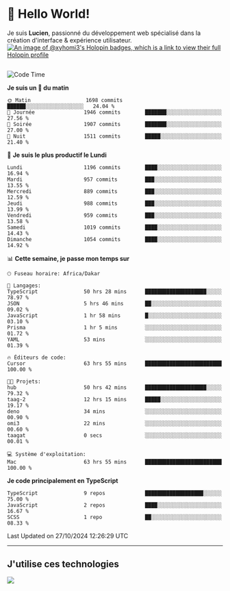 # 👋 Hello World!

Je suis **Lucien**, passionné du développement web spécialisé dans la création d'interface & expérience utilisateur.
[![An image of @xyhomi3's Holopin badges, which is a link to view their full Holopin profile](https://holopin.me/xyhomi3)](https://holopin.io/@xyhomi3)

##

<!--START_SECTION:waka-->
![Code Time](http://img.shields.io/badge/Code%20Time-2%2C422%20hrs%2031%20mins-blue)

**Je suis un 🐤 du matin** 

```text
🌞 Matin                  1698 commits        ██████░░░░░░░░░░░░░░░░░░░   24.04 % 
🌆 Journée                1946 commits        ███████░░░░░░░░░░░░░░░░░░   27.56 % 
🌃 Soirée                 1907 commits        ███████░░░░░░░░░░░░░░░░░░   27.00 % 
🌙 Nuit                   1511 commits        █████░░░░░░░░░░░░░░░░░░░░   21.40 % 
```
📅 **Je suis le plus productif le Lundi** 

```text
Lundi                    1196 commits        ████░░░░░░░░░░░░░░░░░░░░░   16.94 % 
Mardi                    957 commits         ███░░░░░░░░░░░░░░░░░░░░░░   13.55 % 
Mercredi                 889 commits         ███░░░░░░░░░░░░░░░░░░░░░░   12.59 % 
Jeudi                    988 commits         ███░░░░░░░░░░░░░░░░░░░░░░   13.99 % 
Vendredi                 959 commits         ███░░░░░░░░░░░░░░░░░░░░░░   13.58 % 
Samedi                   1019 commits        ████░░░░░░░░░░░░░░░░░░░░░   14.43 % 
Dimanche                 1054 commits        ████░░░░░░░░░░░░░░░░░░░░░   14.92 % 
```


📊 **Cette semaine, je passe mon temps sur** 

```text
🕑︎ Fuseau horaire: Africa/Dakar

💬 Langages: 
TypeScript               50 hrs 28 mins      ████████████████████░░░░░   78.97 % 
JSON                     5 hrs 46 mins       ██░░░░░░░░░░░░░░░░░░░░░░░   09.02 % 
JavaScript               1 hr 58 mins        █░░░░░░░░░░░░░░░░░░░░░░░░   03.10 % 
Prisma                   1 hr 5 mins         ░░░░░░░░░░░░░░░░░░░░░░░░░   01.72 % 
YAML                     53 mins             ░░░░░░░░░░░░░░░░░░░░░░░░░   01.39 % 

🔥 Éditeurs de code: 
Cursor                   63 hrs 55 mins      █████████████████████████   100.00 % 

🐱‍💻 Projets: 
hub                      50 hrs 42 mins      ████████████████████░░░░░   79.32 % 
taag-2                   12 hrs 15 mins      █████░░░░░░░░░░░░░░░░░░░░   19.17 % 
deno                     34 mins             ░░░░░░░░░░░░░░░░░░░░░░░░░   00.90 % 
omi3                     22 mins             ░░░░░░░░░░░░░░░░░░░░░░░░░   00.60 % 
taagat                   0 secs              ░░░░░░░░░░░░░░░░░░░░░░░░░   00.01 % 

💻 Système d'exploitation: 
Mac                      63 hrs 55 mins      █████████████████████████   100.00 % 
```

**Je code principalement en TypeScript** 

```text
TypeScript               9 repos             ███████████████████░░░░░░   75.00 % 
JavaScript               2 repos             ████░░░░░░░░░░░░░░░░░░░░░   16.67 % 
SCSS                     1 repo              ██░░░░░░░░░░░░░░░░░░░░░░░   08.33 % 
```




 Last Updated on 27/10/2024 12:26:29 UTC
<!--END_SECTION:waka-->
---

## J'utilise ces technologies

<p align="left">
  <a href="https://skillicons.dev">
    <img src="https://skillicons.dev/icons?i=ts,js,md,scss,tailwind,react,docker,express,astro,vite,nextjs,vercel,figma,ableton" />
  </a>
</p>

